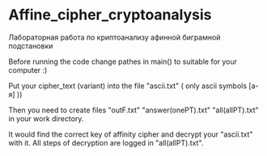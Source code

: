 # Affine_cipher_cryptoanalysis
Лабораторная работа по криптоанализу афинной биграмной подстановки 

Before running the code change pathes in main() to suitable for your computer :)

Put your cipher_text (variant) into the file "ascii.txt" ( only ascii symbols [а-я] ))


Then you need to create files "outF.txt" "answer(onePT).txt" "all(allPT).txt" in your work directory.

It would find the correct key of affinity cipher and decrypt your "ascii.txt" with it. 
All steps of decryption are logged in "all(allPT).txt".
